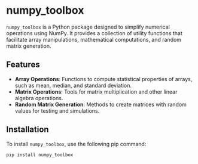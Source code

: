 # numpy_toolbox

`numpy_toolbox` is a Python package designed to simplify numerical operations using NumPy. It provides a collection of utility functions that facilitate array manipulations, mathematical computations, and random matrix generation.

## Features
- **Array Operations**: Functions to compute statistical properties of arrays, such as mean, median, and standard deviation.
- **Matrix Operations**: Tools for matrix multiplication and other linear algebra operations.
- **Random Matrix Generation**: Methods to create matrices with random values for testing and simulations.

## Installation
To install `numpy_toolbox`, use the following pip command:
```bash
pip install numpy_toolbox
